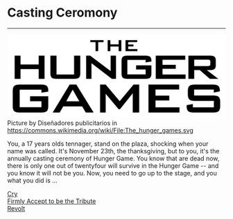 # Casting Ceromony 
---
![hungergame](../images/hunger-game.png)  
Picture by Diseñadores publicitarios in https://commons.wikimedia.org/wiki/File:The_hunger_games.svg

You, a 17 years olds tennager, stand on the plaza, shocking when your name was called. It's November 23th, the thanksgiving, but to you, it's the annually casting ceremony of Hunger Game. You know that are dead now, there is only one out of twentyfour will survive in the Hunger Game -- and you know it will not be you. Now, you need to go up to the stage, and you what you did is ...

[Cry](cry.md)  
[Firmly Accept to be the Tribute](accept.md)   
[Revolt](revolt.md)  